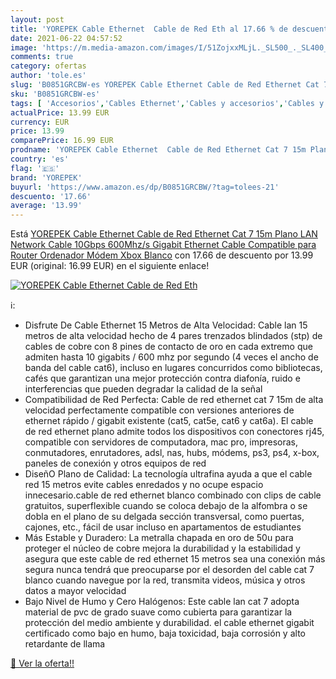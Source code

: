 ```yaml
---
layout: post
title: 'YOREPEK Cable Ethernet  Cable de Red Eth al 17.66 % de descuento'
date: 2021-06-22 04:57:52
image: 'https://m.media-amazon.com/images/I/51ZojxxMLjL._SL500_._SL400_.jpg'
comments: true
category: ofertas
author: 'tole.es'
slug: 'B0851GRCBW-es YOREPEK Cable Ethernet Cable de Red Ethernet Cat 7 15m...'
sku: 'B0851GRCBW-es'
tags: [ 'Accesorios','Cables Ethernet','Cables y accesorios','Cables y conectores','Informática','xbox','yorepek', ]
actualPrice: 13.99 EUR
currency: EUR
price: 13.99
comparePrice: 16.99 EUR
prodname: 'YOREPEK Cable Ethernet  Cable de Red Ethernet Cat 7 15m Plano  LAN Network Cable 10Gbps 600Mhz/s Gigabit Ethernet Cable Compatible para Router  Ordenador  Módem  Xbox  Blanco'
country: 'es'
flag: '🇪🇸'
brand: 'YOREPEK'
buyurl: 'https://www.amazon.es/dp/B0851GRCBW/?tag=tolees-21'
descuento: '17.66'
average: '13.99'
---
```


Está [YOREPEK Cable Ethernet  Cable de Red Ethernet Cat 7 15m Plano  LAN Network Cable 10Gbps 600Mhz/s Gigabit Ethernet Cable Compatible para Router  Ordenador  Módem  Xbox  Blanco](https://www.amazon.es/dp/B0851GRCBW/?tag=tolees-21) con 17.66 de descuento por 13.99 EUR (original: 16.99 EUR) en el siguiente enlace!

[![YOREPEK Cable Ethernet  Cable de Red Eth](https://m.media-amazon.com/images/I/51ZojxxMLjL._SL500_._SL400_.jpg)](https://www.amazon.es/dp/B0851GRCBW/?tag=tolees-21)

ℹ️:

- Disfrute De Cable Ethernet 15 Metros de Alta Velocidad: Cable lan 15 metros de alta velocidad hecho de 4 pares trenzados blindados (stp) de cables de cobre con 8 pines de contacto de oro en cada extremo que admiten hasta 10 gigabits / 600 mhz por segundo (4 veces el ancho de banda del cable cat6), incluso en lugares concurridos como bibliotecas, cafés que garantizan una mejor protección contra diafonía, ruido e interferencias que pueden degradar la calidad de la señal
- Compatibilidad de Red Perfecta: Cable de red ethernet cat 7 15m de alta velocidad perfectamente compatible con versiones anteriores de ethernet rápido / gigabit existente (cat5, cat5e, cat6 y cat6a). El cable de red ethernet plano admite todos los dispositivos con conectores rj45, compatible con servidores de computadora, mac pro, impresoras, conmutadores, enrutadores, adsl, nas, hubs, módems, ps3, ps4, x-box, paneles de conexión y otros equipos de red
- DiseñO Plano de Calidad: La tecnología ultrafina ayuda a que el cable red 15 metros evite cables enredados y no ocupe espacio innecesario.cable de red ethernet blanco combinado con clips de cable gratuitos, superflexible cuando se coloca debajo de la alfombra o se dobla en el plano de su delgada sección transversal, como puertas, cajones, etc., fácil de usar incluso en apartamentos de estudiantes
- Más Estable y Duradero: La metralla chapada en oro de 50u para proteger el núcleo de cobre mejora la durabilidad y la estabilidad y asegura que este cable de red ethernet 15 metros sea una conexión más segura nunca tendrá que preocuparse por el desorden del cable cat 7 blanco cuando navegue por la red, transmita videos, música y otros datos a mayor velocidad
- Bajo Nivel de Humo y Cero Halógenos: Este cable lan cat 7 adopta material de pvc de grado suave como cubierta para garantizar la protección del medio ambiente y durabilidad. el cable ethernet gigabit certificado como bajo en humo, baja toxicidad, baja corrosión y alto retardante de llama

[🛒 Ver la oferta!!](https://www.amazon.es/dp/B0851GRCBW/?tag=tolees-21)
